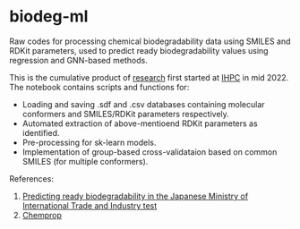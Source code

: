 # biodeg-ml

Raw codes for processing chemical biodegradability data using SMILES and RDKit parameters, used to predict ready biodegradability values using regression and GNN-based methods.

This is the cumulative product of [research](https://doi.org/10.26434/chemrxiv-2024-wbdbn) first started at [IHPC](https://www.a-star.edu.sg/ihpc/ihpc-research-capabilities/materials-science-chemistry) in mid 2022. The notebook contains scripts and functions for:
- Loading and saving .sdf and .csv databases containing molecular conformers and SMILES/RDKit parameters respectively.
- Automated extraction of above-mentioend RDKit parameters as identified.
- Pre-processing for sk-learn models.
- Implementation of group-based cross-validataion based on common SMILES (for multiple conformers).

References:
1. [Predicting ready biodegradability in the Japanese Ministry of International Trade and Industry test](https://setac.onlinelibrary.wiley.com/doi/10.1002/etc.5620191013)
2. [Chemprop](https://chemprop.readthedocs.io/)
